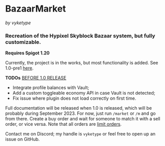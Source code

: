 # BazaarMarket
*by vyketype*

### **Recreation of the Hypixel Skyblock Bazaar system, but fully customizable.**

**Requires Spigot 1.20**

Currently, the project is in the works, but most functionality is added. See 1.0-pre1 [here](https://github.com/vyketype/BazaarMarket/releases/tag/1.0-pre1).

**TODOs** <u>BEFORE 1.0 RELEASE</u>
* Integrate profile balances with Vault;
* Add a custom toggleable economy API in case Vault is not detected;
* Fix issue where plugin does not load correctly on first time.

Full documentation will be released when 1.0 is released, which will be probably during September 2023. For now, just run `/market` or `/m` and go from there. Create a buy order and wait for someone to match it with a sell order, or vice versa. Note that all orders are [limit orders](https://www.investor.gov/introduction-investing/investing-basics/how-stock-markets-work/types-orders#:~:text=A%20limit%20order%20is%20an,for%20no%20more%20than%20%2410.).

Contact me on Discord; my handle is `vyketype` or feel free to open up an issue on GitHub.